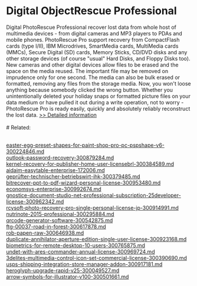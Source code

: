 # Digital ObjectRescue Professional
Digital PhotoRescue Professional recover lost data from whole host of multimedia devices - from digital cameras and MP3 players to PDAs and mobile phones. PhotoRescue Pro support recovery from CompactFlash cards (type I/II), IBM Microdrives, SmartMedia cards, MultiMedia cards (MMCs), Secure Digital (SD) cards, Memory Sticks, CD/DVD disks and any other storage devices (of course "usual" Hard Disks, and Floppy Disks too). New cameras and other digital devices allow files to be erased and the space on the media reused. The important file may be removed on imprudence only for one second. The media can also be bulk erased or formatted, removing any files from the storage media. Now, you won't loose anything because somebody clicked the wrong button. Whether you unintentionally deleted your holiday snaps or formatted picture files on your data medium or have pulled it out during a write operation, not to worry - PhotoRescue Pro is ready easily, quickly and absolutely reliably reconstruct the lost data.
[>> Detailed information](https://secure.shareit.com/shareit/product.html?productid=300002553&affiliateid=200057808)<br/><br/># Related:

<br />[easter-egg-preset-shapes-for-paint-shop-pro-pc-pspshape-v6-300224846.md](https://github.com/downloadplanet/downloadplanet/blob/main/easter-egg-preset-shapes-for-paint-shop-pro-pc-pspshape-v6-300224846.md)<br />[outlook-password-recovery-300879284.md](https://github.com/downloadplanet/downloadplanet/blob/main/outlook-password-recovery-300879284.md)<br />[kernel-recovery-for-publisher-home-user-licensebrl-300384589.md](https://github.com/downloadplanet/downloadplanet/blob/main/kernel-recovery-for-publisher-home-user-licensebrl-300384589.md)<br />[aidaim-easytable-enterprise-172006.md](https://github.com/downloadplanet/downloadplanet/blob/main/aidaim-easytable-enterprise-172006.md)<br />[geprüfter-technischer-betriebswirt-ihk-300379485.md](https://github.com/downloadplanet/downloadplanet/blob/main/geprüfter-technischer-betriebswirt-ihk-300379485.md)<br />[bitrecover-ppt-to-pdf-wizard-personal-license-300953480.md](https://github.com/downloadplanet/downloadplanet/blob/main/bitrecover-ppt-to-pdf-wizard-personal-license-300953480.md)<br />[economsys-enterprise-300992674.md](https://github.com/downloadplanet/downloadplanet/blob/main/economsys-enterprise-300992674.md)<br />[gnostice-document-studio-net-professional-subscription-25developer-license-300962342.md](https://github.com/downloadplanet/downloadplanet/blob/main/gnostice-document-studio-net-professional-subscription-25developer-license-300962342.md)<br />[rcysoft-photo-recovery-pro-single-personal-license-jp-300914991.md](https://github.com/downloadplanet/downloadplanet/blob/main/rcysoft-photo-recovery-pro-single-personal-license-jp-300914991.md)<br />[nutrinote-2015-professional-300295884.md](https://github.com/downloadplanet/downloadplanet/blob/main/nutrinote-2015-professional-300295884.md)<br />[qrcode-generator-software-300542875.md](https://github.com/downloadplanet/downloadplanet/blob/main/qrcode-generator-software-300542875.md)<br />[ftg-00037-road-in-forest-300617878.md](https://github.com/downloadplanet/downloadplanet/blob/main/ftg-00037-road-in-forest-300617878.md)<br />[rob-papen-raw-300646938.md](https://github.com/downloadplanet/downloadplanet/blob/main/rob-papen-raw-300646938.md)<br />[duplicate-annihilator-aperture-edition-single-user-license-300923168.md](https://github.com/downloadplanet/downloadplanet/blob/main/duplicate-annihilator-aperture-edition-single-user-license-300923168.md)<br />[biometrics-for-remote-desktop-10-users-300765875.md](https://github.com/downloadplanet/downloadplanet/blob/main/biometrics-for-remote-desktop-10-users-300765875.md)<br />[undet-with-ares-commander-annual-license-300969724.md](https://github.com/downloadplanet/downloadplanet/blob/main/undet-with-ares-commander-annual-license-300969724.md)<br />[3delites-multimedia-control-icon-set-commercial-license-300390690.md](https://github.com/downloadplanet/downloadplanet/blob/main/3delites-multimedia-control-icon-set-commercial-license-300390690.md)<br />[usps-shipping-integration-store-manager-addon-300917181.md](https://github.com/downloadplanet/downloadplanet/blob/main/usps-shipping-integration-store-manager-addon-300917181.md)<br />[heroglyph-upgrade-rapid-v25-300049527.md](https://github.com/downloadplanet/downloadplanet/blob/main/heroglyph-upgrade-rapid-v25-300049527.md)<br />[arrow-symbols-for-illustrator-v100-300501661.md](https://github.com/downloadplanet/downloadplanet/blob/main/arrow-symbols-for-illustrator-v100-300501661.md)